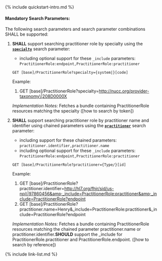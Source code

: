 {% include quickstart-intro.md %}

#### Mandatory Search Parameters:

The following search parameters and search parameter combinations SHALL be supported:

1. **SHALL** support searching practitioner role by specialty using the **[`specialty`](SearchParameter-us-core-practitionerrole-specialty.html)** search parameter:

    - including optional support for these `_include` parameters: `PractitionerRole:endpoint,PractitionerRole:practitioner`

    `GET [base]/PractitionerRole?specialty={system|}[code]`

    Example:
    
      1. GET [base]/PractitionerRole?specialty=http://nucc.org/provider-taxonomy\|208D0000X

    *Implementation Notes:* Fetches a bundle containing  PractitionerRole resources matching the specialty ([how to search by token])

1. **SHALL** support searching practitioner role by practitioner name and identifier using chained parameters using the **[`practitioner`](SearchParameter-us-core-practitionerrole-practitioner.html)** search parameter:

    - including support for these chained parameters: `practitioner.identifier,practitioner.name`
    - including optional support for these `_include` parameters: `PractitionerRole:endpoint,PractitionerRole:practitioner`

    `GET [base]/PractitionerRole?practitioner={Type/}[id]`

    Example:
    
      1. GET [base]/PractitionerRole?practitioner.identifier=http://hl7.org/fhir/sid/us-npi\|97860456&amp;_include=PractitionerRole:practitioner&amp;_include=PractitionerRole?endpoint
      1. GET [base]/PractitionerRole?practitioner.name=Henry&amp;_include=PractitionerRole:practitioner&amp;_include=PractitionerRole?endpoint

    *Implementation Notes:* Fetches a bundle containing  PractitionerRole resources matching the chained parameter practitioner.name or practitioner.identifier.**SHOULD** support the _include for PractitionerRole.practitioner and PractitionerRole.endpoint. ([how to search by reference])





{% include link-list.md %}